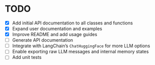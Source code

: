 # TODO

- [x] Add initial API documentation to all classes and functions
- [x] Expand user documentation and examples
- [x] Improve README and add usage guides
- [ ] Generate API documentation
- [ ] Integrate with LangChain’s `ChatHuggingFace` for more LLM options
- [ ] Enable exporting raw LLM messages and internal memory states
- [ ] Add unit tests